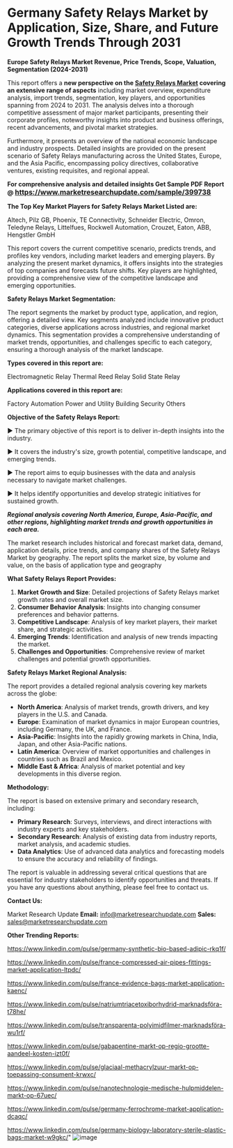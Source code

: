 # Germany Safety Relays Market by Application, Size, Share, and Future Growth Trends Through 2031

<strong>Europe Safety Relays Market Revenue, Price Trends, Scope, Valuation, Segmentation (2024-2031)</strong>

This report offers a <strong>new perspective on the <a href=https://www.marketresearchupdate.com/sample/399738>Safety Relays Market</a> covering an extensive range of aspects</strong> including market overview, expenditure analysis, import trends, segmentation, key players, and opportunities spanning from 2024 to 2031. The analysis delves into a thorough competitive assessment of major market participants, presenting their corporate profiles, noteworthy insights into product and business offerings, recent advancements, and pivotal market strategies.

Furthermore, it presents an overview of the national economic landscape and industry prospects. Detailed insights are provided on the present scenario of Safety Relays manufacturing across the United States, Europe, and the Asia Pacific, encompassing policy directives, collaborative ventures, existing requisites, and regional appeal.

<strong>For comprehensive analysis and detailed insights Get Sample PDF Report @ <a href=https://www.marketresearchupdate.com/sample/399738><font size=3 color=#0000ff>https://www.marketresearchupdate.com/sample/399738</font></a></strong>

<strong>The Top Key Market Players for Safety Relays Market Listed are:</strong>

Altech, Pilz GB, Phoenix, TE Connectivity, Schneider Electric, Omron, Teledyne Relays, Littelfues, Rockwell Automation, Crouzet, Eaton, ABB, Hengstler GmbH

This report covers the current competitive scenario, predicts trends, and profiles key vendors, including market leaders and emerging players. By analyzing the present market dynamics, it offers insights into the strategies of top companies and forecasts future shifts. Key players are highlighted, providing a comprehensive view of the competitive landscape and emerging opportunities.

<strong>Safety Relays Market Segmentation:</strong>

The report segments the market by product type, application, and region, offering a detailed view. Key segments analyzed include innovative product categories, diverse applications across industries, and regional market dynamics. This segmentation provides a comprehensive understanding of market trends, opportunities, and challenges specific to each category, ensuring a thorough analysis of the market landscape.

<strong>Types covered in this report are:</strong>

Electromagnetic Relay
Thermal Reed Relay
Solid State Relay

<strong>Applications covered in this report are:</strong>

Factory Automation
Power and Utility
Building Security
Others

<strong>Objective of the Safety Relays Report:</strong>

▶ The primary objective of this report is to deliver in-depth insights into the industry.

▶ It covers the industry's size, growth potential, competitive landscape, and emerging trends.

▶ The report aims to equip businesses with the data and analysis necessary to navigate market challenges.

▶ It helps identify opportunities and develop strategic initiatives for sustained growth.

<strong><em>Regional analysis covering North America, Europe, Asia-Pacific, and other regions, highlighting market trends and growth opportunities in each area.</em></strong>

The market research includes historical and forecast market data, demand, application details, price trends, and company shares of the Safety Relays Market by geography. The report splits the market size, by volume and value, on the basis of application type and geography

<strong>What Safety Relays Report Provides:</strong>
<ol>
  <li><strong>Market Growth and Size</strong>: Detailed projections of Safety Relays market growth rates and overall market size.</li>
  <li><strong>Consumer Behavior Analysis</strong>: Insights into changing consumer preferences and behavior patterns.</li>
  <li><strong>Competitive Landscape</strong>: Analysis of key market players, their market share, and strategic activities.</li>
  <li><strong>Emerging Trends</strong>: Identification and analysis of new trends impacting the market.</li>
  <li><strong>Challenges and Opportunities</strong>: Comprehensive review of market challenges and potential growth opportunities.</li>
</ol>

<strong>Safety Relays Market Regional Analysis:</strong>

The report provides a detailed regional analysis covering key markets across the globe:
<ul>
  <li><strong>North America</strong>: Analysis of market trends, growth drivers, and key players in the U.S. and Canada.</li>
  <li><strong>Europe</strong>: Examination of market dynamics in major European countries, including Germany, the UK, and France.</li>
  <li><strong>Asia-Pacific</strong>: Insights into the rapidly growing markets in China, India, Japan, and other Asia-Pacific nations.</li>
  <li><strong>Latin America</strong>: Overview of market opportunities and challenges in countries such as Brazil and Mexico.</li>
  <li><strong>Middle East &amp; Africa</strong>: Analysis of market potential and key developments in this diverse region.</li>
</ul>

<strong>Methodology:</strong>

The report is based on extensive primary and secondary research, including:
<ul>
  <li><strong>Primary Research</strong>: Surveys, interviews, and direct interactions with industry experts and key stakeholders.</li>
  <li><strong>Secondary Research</strong>: Analysis of existing data from industry reports, market analysis, and academic studies.</li>
  <li><strong>Data Analytics</strong>: Use of advanced data analytics and forecasting models to ensure the accuracy and reliability of findings.</li>
</ul>
The report is valuable in addressing several critical questions that are essential for industry stakeholders to identify opportunities and threats. If you have any questions about anything, please feel free to contact us.

<strong>Contact Us:</strong>

Market Research Update
<strong>Email:</strong> info@marketresearchupdate.com
<strong>Sales:</strong> sales@marketresearchupdate.com

<strong>Other Trending Reports:</strong>

<a href=https://www.linkedin.com/pulse/germany-synthetic-bio-based-adipic-rkq1f/>https://www.linkedin.com/pulse/germany-synthetic-bio-based-adipic-rkq1f/</a>

<a href=https://www.linkedin.com/pulse/france-compressed-air-pipes-fittings-market-application-ltpdc/>https://www.linkedin.com/pulse/france-compressed-air-pipes-fittings-market-application-ltpdc/</a>

<a href=https://www.linkedin.com/pulse/france-evidence-bags-market-application-kaenc/>https://www.linkedin.com/pulse/france-evidence-bags-market-application-kaenc/</a>

<a href=https://www.linkedin.com/pulse/natriumtriacetoxiborhydrid-marknadsföra-t78he/>https://www.linkedin.com/pulse/natriumtriacetoxiborhydrid-marknadsföra-t78he/</a>

<a href=https://www.linkedin.com/pulse/transparenta-polyimidfilmer-marknadsföra-wu1rf/>https://www.linkedin.com/pulse/transparenta-polyimidfilmer-marknadsföra-wu1rf/</a>

<a href=https://www.linkedin.com/pulse/gabapentine-markt-op-regio-grootte-aandeel-kosten-izt0f/>https://www.linkedin.com/pulse/gabapentine-markt-op-regio-grootte-aandeel-kosten-izt0f/</a>

<a href=https://www.linkedin.com/pulse/glaciaal-methacrylzuur-markt-op-toepassing-consument-krwxc/>https://www.linkedin.com/pulse/glaciaal-methacrylzuur-markt-op-toepassing-consument-krwxc/</a>

<a href=https://www.linkedin.com/pulse/nanotechnologie-medische-hulpmiddelen-markt-op-67uec/>https://www.linkedin.com/pulse/nanotechnologie-medische-hulpmiddelen-markt-op-67uec/</a>

<a href=https://www.linkedin.com/pulse/germany-ferrochrome-market-application-dcaqc/>https://www.linkedin.com/pulse/germany-ferrochrome-market-application-dcaqc/</a>

<a href=https://www.linkedin.com/pulse/germany-biology-laboratory-sterile-plastic-bags-market-w9gkc/>https://www.linkedin.com/pulse/germany-biology-laboratory-sterile-plastic-bags-market-w9gkc/</a>"
![image](https://github.com/user-attachments/assets/e6464a58-cb11-4053-9d99-ded9a2d99418)
